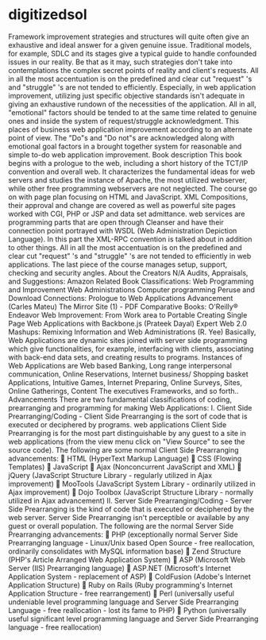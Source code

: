# digitizedsol
 Framework improvement strategies and structures will quite often give an exhaustive and ideal answer for a given genuine issue. Traditional models, for example, SDLC and its stages give a typical guide to handle confounded issues in our reality. Be that as it may, such strategies don't take into contemplations the complex secret points of reality and client's requests. All in all the most accentuation is on the predefined and clear cut "request" 's and "struggle" 's are not tended to efficiently. Especially, in web application improvement, utilizing just specific objective standards isn't adequate in giving an exhaustive rundown of the necessities of the application. All in all, "emotional" factors should be tended to at the same time related to genuine ones and inside the system of request/struggle acknowledgment. This places of business web application improvement according to an alternate point of view. The "Do"s and "Do not"s are acknowledged along with emotional goal factors in a brought together system for reasonable and simple to-do web application improvement.    Book description  This book begins with a prologue to the web, including a short history of the TCT/IP convention and overall web. It characterizes the fundamental ideas for web servers and studies the instance of Apache, the most utilized webserver, while other free programming webservers are not neglected. The course go on with page plan focusing on HTML and JavaScript. XML Compositions, their approval and change are covered as well as powerful site pages worked with CGI, PHP or JSP and data set admittance.    web services are programming parts that are open through Cleanser and have their connection point portrayed with WSDL (Web Administration Depiction Language). In this part the XML-RPC convention is talked about in addition to other things.  All in all the most accentuation is on the predefined and clear cut "request" 's and "struggle" 's are not tended to efficiently in web applications.  The last piece of the course manages setup, support, checking and security angles.      About the Creators  N/A  Audits, Appraisals, and Suggestions:  Amazon  Related Book Classifications:  Web Programming and Improvement  Web Administrations  Computer programming  Peruse and Download Connections:  Prologue to Web Applications Advancement (Carles Mateu)  The Mirror Site (1) - PDF  Comparative Books:  O'Reilly® Endeavor Web Improvement: From Work area to Portable  Creating Single Page Web Applications with Backbone.js (Prateek Dayal)  Expert Web 2.0 Mashups: Remixing Information and Web Administrations (R. Yee)  Basically, Web Applications are dynamic sites joined with server side programming which give  functionalities, for example, interfacing with clients, associating with back-end data sets, and creating results to  programs.  Instances of Web Applications are Web based Banking, Long range interpersonal communication, Online Reservations, Internet business/  Shopping basket Applications, Intuitive Games, Internet Preparing, Online Surveys, Sites, Online Gatherings, Content  The executives Frameworks, and so forth..  Advancements  There are two fundamental classifications of coding, prearranging and programming for making Web Applications:  I. Client Side Prearranging/Coding - Client Side Prearranging is the sort of code that is executed or deciphered by  programs.   web applications    Client Side Prearranging is for the most part distinguishable by any guest to a site in web applications (from the view menu click on "View Source"  to see the source code).  The following are some normal Client Side Prearranging advancements:   HTML (HyperText Markup Language)   CSS (Flowing Templates)   JavaScript   Ajax (Nonconcurrent JavaScript and XML)   jQuery (JavaScript Structure Library - regularly utilized in Ajax improvement)   MooTools (JavaScript System Library - ordinarily utilized in Ajax improvement)   Dojo Toolbox (JavaScript Structure Library - normally utilized in Ajax advancement)  II. Server Side Prearranging/Coding - Server Side Prearranging is the kind of code that is executed or deciphered by  the web server.  Server Side Prearranging isn't perceptible or available by any guest or overall population.  The following are the normal Server Side Prearranging advancements:   PHP (exceptionally normal Server Side Prearranging language - Linux/Unix based Open Source - free  reallocation, ordinarily consolidates with MySQL information base)   Zend Structure (PHP's Article Arranged Web Application System)   ASP (Microsoft Web Server (IIS) Prearranging language)   ASP.NET (Microsoft's Internet Application System - replacement of ASP)   ColdFusion (Adobe's Internet Application Structure)   Ruby on Rails (Ruby programming's Internet Application Structure - free rearrangement)   Perl (universally useful undeniable level programming language and Server Side Prearranging Language - free  reallocation - lost its fame to PHP)   Python (universally useful significant level programming language and Server Side Prearranging language - free  reallocation)

